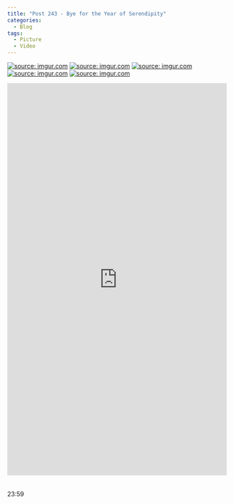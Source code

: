 ```yaml
---
title: "Post 243 - Bye for the Year of Serendipity"
categories:
  - Blog
tags:
  - Picture
  - Video
---
```




<a href="https://imgur.com/96YLvkZ"><img src="https://i.imgur.com/96YLvkZ.jpg" title="source: imgur.com" /></a>
<a href="https://imgur.com/Z2ICpf5"><img src="https://i.imgur.com/Z2ICpf5.jpg" title="source: imgur.com" /></a>
<a href="https://imgur.com/D6xisY8"><img src="https://i.imgur.com/D6xisY8.jpg" title="source: imgur.com" /></a>
<a href="https://imgur.com/nNyS60x"><img src="https://i.imgur.com/nNyS60x.jpg" title="source: imgur.com" /></a>
<a href="https://imgur.com/7iqjoUc"><img src="https://i.imgur.com/7iqjoUc.jpg" title="source: imgur.com" /></a>
<div style="padding:178.33% 0 0 0;position:relative;"><iframe src="https://player.vimeo.com/video/732196724?h=cab5a6935d&amp;badge=0&amp;autopause=0&amp;player_id=0&amp;app_id=58479" frameborder="0" allow="autoplay; fullscreen; picture-in-picture" allowfullscreen style="position:absolute;top:0;left:0;width:100%;height:100%;" title="a revisit"></iframe></div><script src="https://player.vimeo.com/api/player.js"></script>


<br/>
<br/>
23:59

<script src="https://utteranc.es/client.js"
        repo="serendipityinlife/serendipityinlife.github.io"
        issue-term="pathname"
        theme="github-light"
        crossorigin="anonymous"
        async>
</script>
